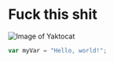 # Fuck this shit
![Image of Yaktocat](https://octodex.github.com/images/yaktocat.png)
``` javascript
var myVar = "Hello, world!";
```
